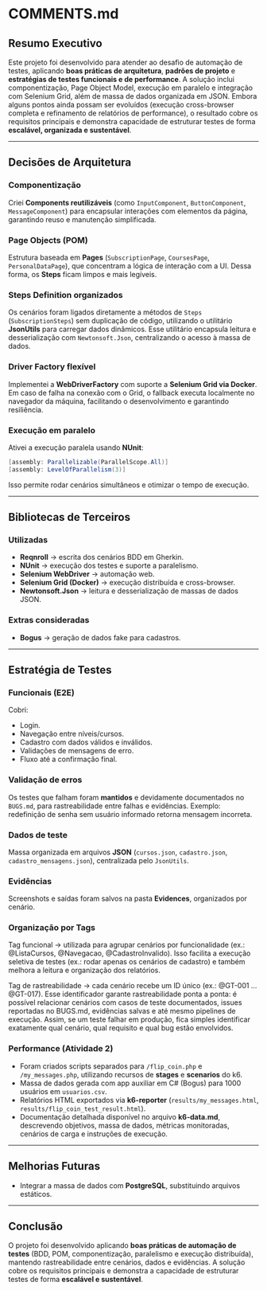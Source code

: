 ﻿# COMMENTS.md

## Resumo Executivo

Este projeto foi desenvolvido para atender ao desafio de automação de testes, aplicando **boas práticas de arquitetura**, **padrões de projeto** e **estratégias de testes funcionais e de performance**. A solução inclui componentização, Page Object Model, execução em paralelo e integração com Selenium Grid, além de massa de dados organizada em JSON. Embora alguns pontos ainda possam ser evoluídos (execução cross-browser completa e refinamento de relatórios de performance), o resultado cobre os requisitos principais e demonstra capacidade de estruturar testes de forma **escalável, organizada e sustentável**.

---

## Decisões de Arquitetura

### Componentização

Criei **Components reutilizáveis** (como `InputComponent`, `ButtonComponent`, `MessageComponent`) para encapsular interações com elementos da página, garantindo reuso e manutenção simplificada.

### Page Objects (POM)

Estrutura baseada em **Pages** (`SubscriptionPage`, `CoursesPage`, `PersonalDataPage`), que concentram a lógica de interação com a UI. Dessa forma, os **Steps** ficam limpos e mais legíveis.

### Steps Definition organizados

Os cenários foram ligados diretamente a métodos de `Steps` (`SubscriptionSteps`) sem duplicação de código, utilizando o utilitário **JsonUtils** para carregar dados dinâmicos. Esse utilitário encapsula leitura e desserialização com `Newtonsoft.Json`, centralizando o acesso à massa de dados.

### Driver Factory flexível

Implementei a **WebDriverFactory** com suporte a **Selenium Grid via Docker**. Em caso de falha na conexão com o Grid, o fallback executa localmente no navegador da máquina, facilitando o desenvolvimento e garantindo resiliência.

### Execução em paralelo

Ativei a execução paralela usando **NUnit**:

```csharp
[assembly: Parallelizable(ParallelScope.All)]
[assembly: LevelOfParallelism(3)]
```

Isso permite rodar cenários simultâneos e otimizar o tempo de execução.

---

## Bibliotecas de Terceiros

### Utilizadas

* **Reqnroll** → escrita dos cenários BDD em Gherkin.
* **NUnit** → execução dos testes e suporte a paralelismo.
* **Selenium WebDriver** → automação web.
* **Selenium Grid (Docker)** → execução distribuída e cross-browser.
* **Newtonsoft.Json** → leitura e desserialização de massas de dados JSON.

### Extras consideradas

* **Bogus** → geração de dados fake para cadastros.

---

## Estratégia de Testes

### Funcionais (E2E)

Cobri:

* Login.
* Navegação entre níveis/cursos.
* Cadastro com dados válidos e inválidos.
* Validações de mensagens de erro.
* Fluxo até a confirmação final.

### Validação de erros

Os testes que falham foram **mantidos** e devidamente documentados no `BUGS.md`, para rastreabilidade entre falhas e evidências. Exemplo: redefinição de senha sem usuário informado retorna mensagem incorreta.

### Dados de teste

Massa organizada em arquivos **JSON** (`cursos.json`, `cadastro.json`, `cadastro_mensagens.json`), centralizada pelo `JsonUtils`.

### Evidências

Screenshots e saídas foram salvos na pasta **Evidences**, organizados por cenário.

### Organização por Tags

Tag funcional → utilizada para agrupar cenários por funcionalidade (ex.: @ListaCursos, @Navegacao, @CadastroInvalido). Isso facilita a execução seletiva de testes (ex.: rodar apenas os cenários de cadastro) e também melhora a leitura e organização dos relatórios.

Tag de rastreabilidade → cada cenário recebe um ID único (ex.: @GT-001 … @GT-017). Esse identificador garante rastreabilidade ponta a ponta: é possível relacionar cenários com casos de teste documentados, issues reportadas no BUGS.md, evidências salvas e até mesmo pipelines de execução. Assim, se um teste falhar em produção, fica simples identificar exatamente qual cenário, qual requisito e qual bug estão envolvidos.

### Performance (Atividade 2)

* Foram criados scripts separados para `/flip_coin.php` e `/my_messages.php`, utilizando recursos de **stages** e **scenarios** do k6.
* Massa de dados gerada com app auxiliar em C# (Bogus) para 1000 usuários em `usuarios.csv`.
* Relatórios HTML exportados via **k6-reporter** (`results/my_messages.html`, `results/flip_coin_test_result.html`).
* Documentação detalhada disponível no arquivo **k6-data.md**, descrevendo objetivos, massa de dados, métricas monitoradas, cenários de carga e instruções de execução.

---

## Melhorias Futuras

* Integrar a massa de dados com **PostgreSQL**, substituindo arquivos estáticos.

---

## Conclusão

O projeto foi desenvolvido aplicando **boas práticas de automação de testes** (BDD, POM, componentização, paralelismo e execução distribuída), mantendo rastreabilidade entre cenários, dados e evidências. A solução cobre os requisitos principais e demonstra a capacidade de estruturar testes de forma **escalável e sustentável**.
